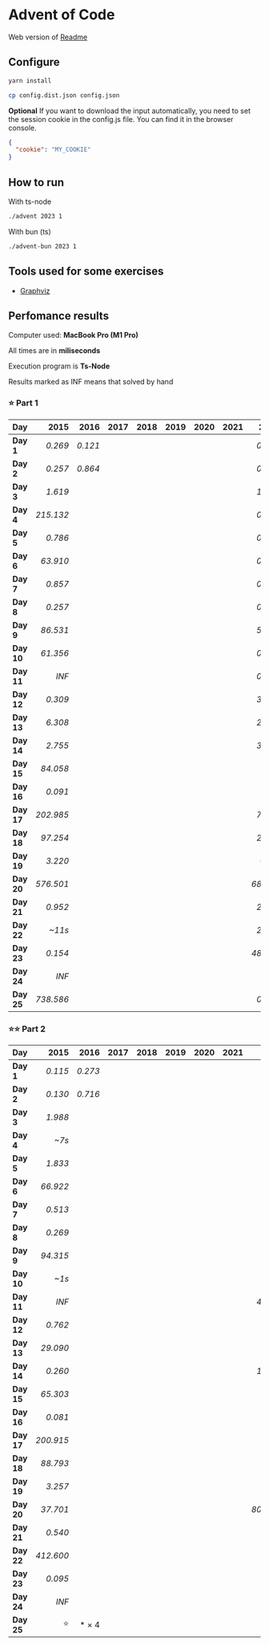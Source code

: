 # Advent of Code

Web version of [Readme](./README.web.md)

## Configure

```sh
yarn install
```

```sh
cp config.dist.json config.json
```

**Optional** If you want to download the input automatically, you need to set the session cookie in the config.js file. You can find it in the browser console.

```json
{
  "cookie": "MY_COOKIE"
}
```

## How to run

With ts-node

```sh
./advent 2023 1
```

With bun (ts)

```sh
./advent-bun 2023 1
```

## Tools used for some exercises

* [Graphviz](https://graphviz.org)

## Perfomance results

Computer used: **MacBook Pro (M1 Pro)**

All times are in **miliseconds**

Execution program is **Ts-Node**

Results marked as INF means that solved by hand



### ⭐️ Part 1

| **Day** | **2015** | **2016** | **2017** | **2018** | **2019** | **2020** | **2021** | **2022** | **2023** |
|---------|---------:|---------:|---------:|---------:|---------:|---------:|---------:|---------:|---------:|
| **Day 1** | _0.269_ | _0.121_ |         |         |         |         |         | _0.113_ | _0.640_ |
| **Day 2** | _0.257_ | _0.864_ |         |         |         |         |         | _0.479_ | _0.106_ |
| **Day 3** | _1.619_ |         |         |         |         |         |         | _1.967_ | _0.207_ |
| **Day 4** | _215.132_ |         |         |         |         |         |         | _0.359_ | _0.426_ |
| **Day 5** | _0.786_ |         |         |         |         |         |         | _0.394_ | _0.364_ |
| **Day 6** | _63.910_ |         |         |         |         |         |         | _0.503_ | _0.047_ |
| **Day 7** | _0.857_ |         |         |         |         |         |         | _0.849_ | _2.683_ |
| **Day 8** | _0.257_ |         |         |         |         |         |         | _0.970_ | _1.333_ |
| **Day 9** | _86.531_ |         |         |         |         |         |         | _5.441_ | _0.002_ |
| **Day 10** | _61.356_ |         |         |         |         |         |         | _0.095_ | _1.763_ |
| **Day 11** | _INF_ |         |         |         |         |         |         | _0.298_ | _7.652_ |
| **Day 12** | _0.309_ |         |         |         |         |         |         | _3.428_ | _23.652_ |
| **Day 13** | _6.308_ |         |         |         |         |         |         | _2.149_ | _2.605_ |
| **Day 14** | _2.755_ |         |         |         |         |         |         | _3.865_ | _3.359_ |
| **Day 15** | _84.058_ |         |         |         |         |         |         | _~4s_ | _0.928_ |
| **Day 16** | _0.091_ |         |         |         |         |         |         | _~6s_ | _6.538_ |
| **Day 17** | _202.985_ |         |         |         |         |         |         | _7.367_ | _731.511_ |
| **Day 18** | _97.254_ |         |         |         |         |         |         | _2.568_ | _0.195_ |
| **Day 19** | _3.220_ |         |         |         |         |         |         | _~11s_ | _1.710_ |
| **Day 20** | _576.501_ |         |         |         |         |         |         | _68.767_ | _11.904_ |
| **Day 21** | _0.952_ |         |         |         |         |         |         | _2.115_ | _47.542_ |
| **Day 22** | _~11s_ |         |         |         |         |         |         | _2.556_ | _209.524_ |
| **Day 23** | _0.154_ |         |         |         |         |         |         | _48.819_ | _1.384_ |
| **Day 24** | _INF_ |         |         |         |         |         |         | _~1s_ | _33.667_ |
| **Day 25** | _738.586_ |         |         |         |         |         |         | _0.205_ | _INF_ |


### ⭐️⭐️ Part 2

| **Day** | **2015** | **2016** | **2017** | **2018** | **2019** | **2020** | **2021** | **2022** | **2023** |
|---------|---------:|---------:|---------:|---------:|---------:|---------:|---------:|---------:|---------:|
| **Day 1** | _0.115_ | _0.273_ |         |         |         |         |         | _0.102_ | _1.598_ |
| **Day 2** | _0.130_ | _0.716_ |         |         |         |         |         | _0.613_ | _0.103_ |
| **Day 3** | _1.988_ |         |         |         |         |         |         | _0.325_ | _0.106_ |
| **Day 4** | _~7s_ |         |         |         |         |         |         | _0.219_ | _0.475_ |
| **Day 5** | _1.833_ |         |         |         |         |         |         | _0.430_ | _~8m_ |
| **Day 6** | _66.922_ |         |         |         |         |         |         | _2.169_ | _0.041_ |
| **Day 7** | _0.513_ |         |         |         |         |         |         | _0.451_ | _5.344_ |
| **Day 8** | _0.269_ |         |         |         |         |         |         | _3.299_ | _6.380_ |
| **Day 9** | _94.315_ |         |         |         |         |         |         | _6.718_ | _0.001_ |
| **Day 10** | _~1s_ |         |         |         |         |         |         | _0.186_ | _6.533_ |
| **Day 11** | _INF_ |         |         |         |         |         |         | _46.745_ | _5.165_ |
| **Day 12** | _0.762_ |         |         |         |         |         |         | _3.141_ | _528.548_ |
| **Day 13** | _29.090_ |         |         |         |         |         |         | _1.099_ | _0.569_ |
| **Day 14** | _0.260_ |         |         |         |         |         |         | _16.992_ | _482.525_ |
| **Day 15** | _65.303_ |         |         |         |         |         |         | _~26s_ | _1.341_ |
| **Day 16** | _0.081_ |         |         |         |         |         |         | _~3m_ | _~1s_ |
| **Day 17** | _200.915_ |         |         |         |         |         |         | _6.637_ | _~2s_ |
| **Day 18** | _88.793_ |         |         |         |         |         |         | _5.666_ | _0.112_ |
| **Day 19** | _3.257_ |         |         |         |         |         |         | _~3m_ | _2.112_ |
| **Day 20** | _37.701_ |         |         |         |         |         |         | _803.713_ | _17.168_ |
| **Day 21** | _0.540_ |         |         |         |         |         |         | _0.686_ | _~18s_ |
| **Day 22** | _412.600_ |         |         |         |         |         |         | _2.249_ | _~1m_ |
| **Day 23** | _0.095_ |         |         |         |         |         |         | _~1s_ | _~5s_ |
| **Day 24** | _INF_ |         |         |         |         |         |         | _~3s_ | _~6s_ |
| **Day 25** | ⭐️ | * × 4        |         |         |         |         |         | ⭐️ | ⭐️ |
